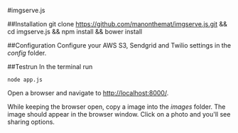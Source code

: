 #imgserve.js


##Installation
    git clone https://github.com/manonthemat/imgserve.js.git && cd imgserve.js && npm install && bower install

##Configuration
Configure your AWS S3, Sendgrid and Twilio settings in the *config* folder.

##Testrun
In the terminal run

    node app.js

Open a browser and navigate to [http://localhost:8000/](http://localhost:8000/).

While keeping the browser open, copy a image into the *images* folder. The image should appear in the browser window. Click on a photo and you'll see sharing options.
